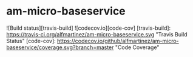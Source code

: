 # am-micro-baseservice

![Build status][travis-build]
![codecov.io][code-cov]
[travis-build]: https://travis-ci.org/alfmartinez/am-micro-baseservice.svg "Travis Build Status"
[code-cov]: https://codecov.io/github/alfmartinez/am-micro-baseservice/coverage.svg?branch=master "Code Coverage"

